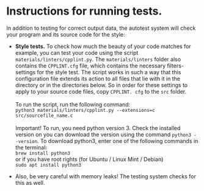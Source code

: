 # Instructions for running tests.

In addition to testing for correct output data, the autotest system will
check your program and its source code for the style:

* **Style tests.** To check how much the beauty of your code matches
  for example, you can test your code using the script ```materials/linters/cpplint.py```. 
  The ```materials/linters``` folder also contains the ```CPPLINT.cfg``` file, which contains 
  the necessary filters-settings for the style test. The script works in such a way that this 
  configuration file extends its action to all files that lie with it in the directory 
  or in the directories below. So in order for these settings to apply to your source code files, 
  copy ```CPPLINT. cfg``` to the ```src``` folder. \
  \
  To run the script, run the following command: \
  ```python3 materials/linters/cpplint.py --extensions=c src/sourcefile_name.c``` \
  \
  Important! To run, you need python version 3. Check the installed version on
  you can download the version using the command ```python3 --version```. 
  To download python3, enter one of the following commands in the terminal: \
  ```brew install python3``` \
  or if you have root rights (for Ubuntu / Linux Mint / Debian) \
  ```sudo apt install python3```

* Also, be very careful with memory leaks! The testing system checks for this as well.